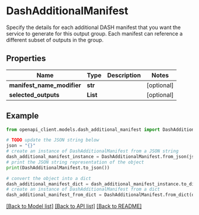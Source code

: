 # DashAdditionalManifest

Specify the details for each additional DASH manifest that you want the service to generate for this output group. Each manifest can reference a different subset of outputs in the group.

## Properties

Name | Type | Description | Notes
------------ | ------------- | ------------- | -------------
**manifest_name_modifier** | **str** |  | [optional] 
**selected_outputs** | **List** |  | [optional] 

## Example

```python
from openapi_client.models.dash_additional_manifest import DashAdditionalManifest

# TODO update the JSON string below
json = "{}"
# create an instance of DashAdditionalManifest from a JSON string
dash_additional_manifest_instance = DashAdditionalManifest.from_json(json)
# print the JSON string representation of the object
print(DashAdditionalManifest.to_json())

# convert the object into a dict
dash_additional_manifest_dict = dash_additional_manifest_instance.to_dict()
# create an instance of DashAdditionalManifest from a dict
dash_additional_manifest_from_dict = DashAdditionalManifest.from_dict(dash_additional_manifest_dict)
```
[[Back to Model list]](../README.md#documentation-for-models) [[Back to API list]](../README.md#documentation-for-api-endpoints) [[Back to README]](../README.md)


